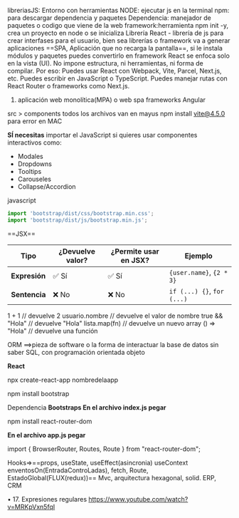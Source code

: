 libreriasJS: Entorno con herramientas
NODE: ejecutar js en la terminal
npm: para descargar dependencia y paquetes
Dependencia: manejador de paquetes o codigo que viene de la web
framework:herramienta
npm init -y, crea un proyecto en node o se inicializa
Librería React - librería de js para crear interfases para el usuario, bien sea librerías o framework va a generar aplicaciones ==SPA, Aplicación que no recarga la pantalla==, si le instala módulos y paquetes puedes convertirlo en framework
React se enfoca solo en la vista (UI). No impone estructura, ni herramientas, ni forma de compilar. Por eso: Puedes usar React con Webpack, Vite, Parcel, Next.js, etc.
Puedes escribir en JavaScript o TypeScript.
Puedes manejar rutas con React Router o frameworks como Next.js.
1. aplicación web monolítica(MPA)  o web spa
frameworks Angular 

src > components todos los archivos van en mayus
npm install vite@4.5.0 para error en MAC

**SÍ necesitas** importar el JavaScript si quieres usar componentes interactivos como:

- Modales
- Dropdowns
- Tooltips
- Carouseles
- Collapse/Accordion

javascript

```javascript
import 'bootstrap/dist/css/bootstrap.min.css';
import 'bootstrap/dist/js/bootstrap.min.js';
```


==JSX==

| Tipo          | ¿Devuelve valor? | ¿Permite usar en JSX? | Ejemplo                    |
| ------------- | ---------------- | --------------------- | -------------------------- |
| **Expresión** | ✅ Sí             | ✅ Sí                  | `{user.name}`, `{2 * 3}`   |
| **Sentencia** | ❌ No             | ❌ No                  | `if (...) {}`, `for (...)` |

1 + 1               // devuelve 2
usuario.nombre      // devuelve el valor de nombre
true && "Hola"      // devuelve "Hola"
lista.map(fn)       // devuelve un nuevo array
() => "Hola"        // devuelve una función


ORM ==>pieza de software o la forma de interactuar la base de datos sin saber SQL, con programación orientada objeto

  

**React**

npx create-react-app nombredelaapp

npm install bootstrap

Dependencia **Bootstraps En el archivo index.js pegar** 

npm install react-router-dom

**En el archivo app.js pegar**

import { BrowserRouter, Routes, Route } from "react-router-dom";

Hooks=>==props, useState, useEffect(asincronia)  useContext
enventosOn(EntradaControLadas), fetch, Route, EstadoGlobal(FLUX(redux))== 
Mvc, arquitectura hexagonal, solid. ERP, CRM


• 17. Expresiones regulares https://www.youtube.com/watch?v=MRKpVxn5fqI



  